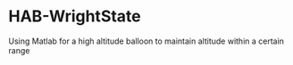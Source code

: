 # HAB-WrightState
Using Matlab for a high altitude balloon to maintain altitude within a certain range 
